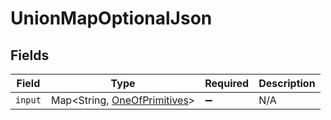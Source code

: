 # UnionMapOptionalJson


## Fields

| Field                                                                  | Type                                                                   | Required                                                               | Description                                                            |
| ---------------------------------------------------------------------- | ---------------------------------------------------------------------- | ---------------------------------------------------------------------- | ---------------------------------------------------------------------- |
| `input`                                                                | Map<String, [OneOfPrimitives](../../models/shared/OneOfPrimitives.md)> | :heavy_minus_sign:                                                     | N/A                                                                    |